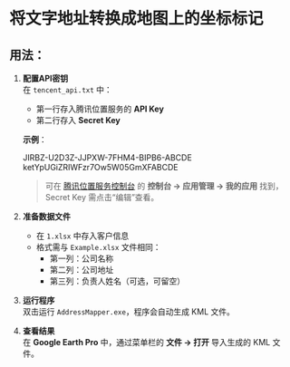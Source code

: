 
# 将文字地址转换成地图上的坐标标记

## 用法：

1. **配置API密钥**  
   在 `tencent_api.txt` 中：
   - 第一行存入腾讯位置服务的 **API Key**  
   - 第二行存入 **Secret Key**  

   **示例**：

   JIRBZ-U2D3Z-JJPXW-7FHM4-BIPB6-ABCDE
   ketYpUGiZRIWFzr7Ow5W05GmXFABCDE

   > 可在 [腾讯位置服务控制台](https://lbs.qq.com/) 的 **控制台 → 应用管理 → 我的应用** 找到，Secret Key 需点击“编辑”查看。

2. **准备数据文件**  
   - 在 `1.xlsx` 中存入客户信息  
   - 格式需与 `Example.xlsx` 文件相同：  
     - 第一列：公司名称  
     - 第二列：公司地址  
     - 第三列：负责人姓名（可选，可留空）  

3. **运行程序**  
   双击运行 `AddressMapper.exe`，程序会自动生成 KML 文件。

4. **查看结果**  
   在 **Google Earth Pro** 中，通过菜单栏的 **文件 → 打开** 导入生成的 KML 文件。
